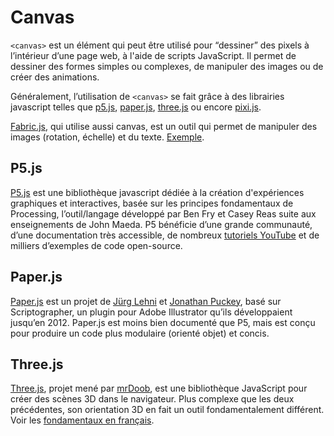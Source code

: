 # Canvas

`<canvas>` est un élément qui peut être utilisé pour “dessiner” des pixels à l’intérieur d’une page web, à l'aide de scripts JavaScript. Il permet de dessiner des formes simples ou complexes, de manipuler des images ou de créer des animations.

Généralement, l’utilisation de `<canvas>` se fait grâce à des librairies javascript telles que [p5.js](https://p5js.org), [paper.js](http://paperjs.org/), [three.js](https://threejs.org/) ou encore [pixi.js](http://pixijs.download). 

[Fabric.js](http://fabricjs.com/), qui utilise aussi canvas, est un outil qui permet de manipuler des images (rotation, échelle) et du texte. [Exemple](https://ateliers.esad-pyrenees.fr/fabric/).


## P5.js
[P5.js](https://p5js.org) est une bibliothèque javascript dédiée à la création d'expériences graphiques et interactives, basée sur les principes fondamentaux de Processing, l’outil/langage développé par Ben Fry et Casey Reas suite aux enseignements de John Maeda. P5 bénéficie d’une grande communauté, d’une documentation très accessible, de nombreux [tutoriels YouTube](https://thecodingtrain.com/Tutorials/) et de milliers d’exemples de code open-source.

## Paper.js
[Paper.js](http://paperjs.org/) est un projet de [Jürg Lehni](http://juerglehni.com/) et [Jonathan Puckey](https://puckey.studio/), basé sur Scriptographer, un plugin pour Adobe Illustrator qu’ils développaient jusqu’en 2012. Paper.js est moins bien documenté que P5, mais est conçu pour produire un code plus modulaire (orienté objet) et concis.

## Three.js
[Three.js](https://threejs.org/), projet mené par [mrDoob](https://mrdoob.com/), est une bibliothèque JavaScript pour créer des scènes 3D dans le navigateur. Plus complexe que les deux précédentes, son orientation 3D en fait un outil fondamentalement différent. Voir les [fondamentaux en français](https://threejsfundamentals.org/threejs/lessons/fr/).